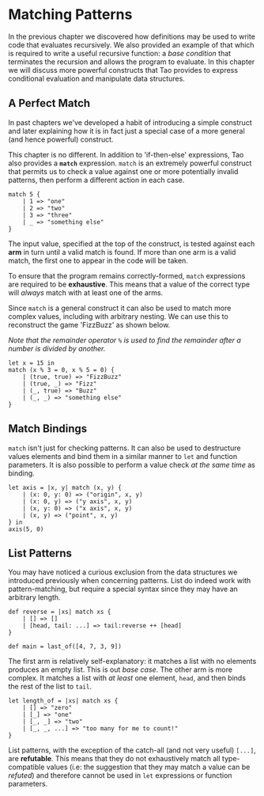 # Matching Patterns

In the previous chapter we discovered how definitions may be used to write code
that evaluates recursively. We also provided an example of that which is
required to write a useful recursive function: a *base condition* that
terminates the recursion and allows the program to evaluate. In this chapter we
will discuss more powerful constructs that Tao provides to express conditional
evaluation and manipulate data structures.

## A Perfect Match

In past chapters we've developed a habit of introducing a simple construct and
later explaining how it is in fact just a special case of a more general (and
hence powerful) construct.

This chapter is no different. In addition to 'if-then-else' expressions, Tao
also provides a **`match`** expression. `match` is an extremely powerful construct
that permits us to check a value against one or more potentially invalid
patterns, then perform a different action in each case.

```
match 5 {
	| 1 => "one"
	| 2 => "two"
	| 3 => "three"
	| _ => "something else"
}
```

The input value, specified at the top of the construct, is tested against each
**arm** in turn until a valid match is found. If more than one arm is a valid
match, the first one to appear in the code will be taken.

To ensure that the program remains correctly-formed, `match` expressions are
required to be **exhaustive**. This means that a value of the correct type will
*always* match with at least one of the arms.

Since `match` is a general construct it can also be used to match more complex
values, including with arbitrary nesting. We can use this to reconstruct the
game 'FizzBuzz' as shown below.

*Note that the remainder operator `%` is used to find the remainder after a
number is divided by another.*

```
let x = 15 in
match (x % 3 = 0, x % 5 = 0) {
	| (true, true) => "FizzBuzz"
	| (true, _) => "Fizz"
	| (_, true) => "Buzz"
	| (_, _) => "something else"
}
```

## Match Bindings

`match` isn't just for checking patterns. It can also be used to destructure
values elements and bind them in a similar manner to `let` and function
parameters. It is also possible to perform a value check *at the same time* as
binding.

```
let axis = |x, y| match (x, y) {
	| (x: 0, y: 0) => ("origin", x, y)
	| (x: 0, y) => ("y axis", x, y)
	| (x, y: 0) => ("x axis", x, y)
	| (x, y) => ("point", x, y)
} in
axis(5, 0)
```

## List Patterns

You may have noticed a curious exclusion from the data structures we introduced
previously when concerning patterns. List do indeed work with pattern-matching,
but require a special syntax since they may have an arbitrary length.

```
def reverse = |xs| match xs {
	| [] => []
	| [head, tail: ...] => tail:reverse ++ [head]
}

def main = last_of([4, 7, 3, 9])
```

The first arm is relatively self-explanatory: it matches a list with no elements
produces an empty list. This is out *base case*. The other arm is more complex.
It matches a list with *at least* one element, `head`, and then binds the rest
of the list to `tail`.

```
let length_of = |xs| match xs {
	| [] => "zero"
	| [_] => "one"
	| [_, _] => "two"
	| [_, _, ...] => "too many for me to count!"
}
```

List patterns, with the exception of the catch-all (and not very useful)
`[...]`, are **refutable**. This means that they do not exhaustively match all
type-compatible values (i.e: the suggestion that they may match a value can be
*refuted*) and therefore cannot be used in `let` expressions or
function parameters.
